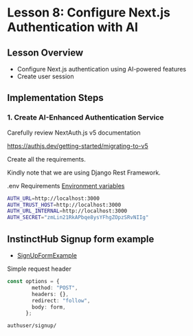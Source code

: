 # Lesson 8: Configure Next.js Authentication with AI

## Lesson Overview

- Configure Next.js authentication using AI-powered features
- Create user session

## Implementation Steps

### 1. Create AI-Enhanced Authentication Service

Carefully review NextAuth.js v5 documentation

https://authjs.dev/getting-started/migrating-to-v5

Create all the requirements.

Kindly note that we are using Django Rest Framework.

.env Requirements
[Environment variables](https://authjs.dev/guides/environment-variables)

```bash
AUTH_URL=http://localhost:3000
AUTH_TRUST_HOST=http://localhost:3000
AUTH_URL_INTERNAL=http://localhost:3000
AUTH_SECRET="zmLin21RkAPbqe8ysYFhgZOpzSRvNIIg"
```

## InstinctHub Signup form example 

- [SignUpFormExample](https://github.com/instincthub/instincthub-react-ui/blob/main/src/__examples__/src/components/forms/SignUpFormExample.tsx)

Simple request header

```ts
const options = {
        method: "POST",
        headers: {},
        redirect: "follow",
        body: form,
      };
```

```bash
authuser/signup/
```

